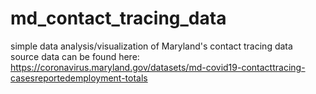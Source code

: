 # md_contact_tracing_data
simple data analysis/visualization of Maryland's contact tracing data  
source data can be found here: https://coronavirus.maryland.gov/datasets/md-covid19-contacttracing-casesreportedemployment-totals

